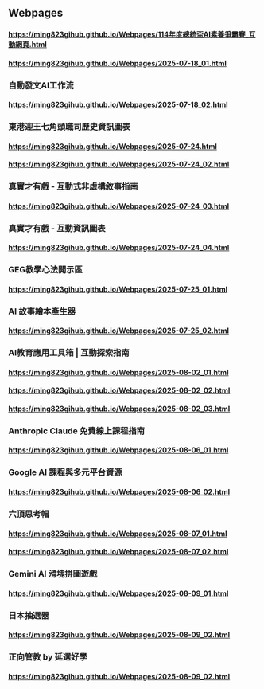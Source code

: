 ## Webpages
#### https://ming823gihub.github.io/Webpages/114年度總統盃AI素養爭霸賽_互動網頁.html
#### https://ming823gihub.github.io/Webpages/2025-07-18_01.html
### 自動發文AI工作流
#### https://ming823gihub.github.io/Webpages/2025-07-18_02.html
### 東港迎王七角頭職司歷史資訊圖表
#### https://ming823gihub.github.io/Webpages/2025-07-24.html
#### https://ming823gihub.github.io/Webpages/2025-07-24_02.html
### 真實才有戲 - 互動式非虛構敘事指南
#### https://ming823gihub.github.io/Webpages/2025-07-24_03.html
### 真實才有戲 - 互動資訊圖表
#### https://ming823gihub.github.io/Webpages/2025-07-24_04.html
### GEG教學心法開示區
#### https://ming823gihub.github.io/Webpages/2025-07-25_01.html
### AI 故事繪本產生器
#### https://ming823gihub.github.io/Webpages/2025-07-25_02.html
### AI教育應用工具箱 | 互動探索指南
#### https://ming823gihub.github.io/Webpages/2025-08-02_01.html
#### https://ming823gihub.github.io/Webpages/2025-08-02_02.html
#### https://ming823gihub.github.io/Webpages/2025-08-02_03.html
### Anthropic Claude 免費線上課程指南
#### https://ming823gihub.github.io/Webpages/2025-08-06_01.html
### Google AI 課程與多元平台資源
#### https://ming823gihub.github.io/Webpages/2025-08-06_02.html
### 六頂思考帽
#### https://ming823gihub.github.io/Webpages/2025-08-07_01.html
#### https://ming823gihub.github.io/Webpages/2025-08-07_02.html
### Gemini AI 滑塊拼圖遊戲
#### https://ming823gihub.github.io/Webpages/2025-08-09_01.html
### 日本抽選器
#### https://ming823gihub.github.io/Webpages/2025-08-09_02.html
### 正向管教 by 延選好學
#### https://ming823gihub.github.io/Webpages/2025-08-09_02.html
